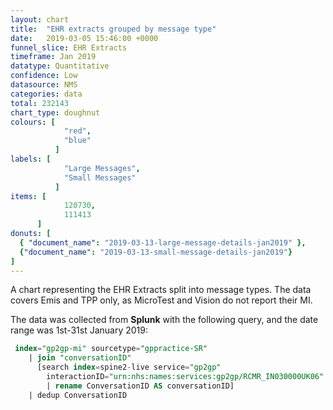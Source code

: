 ```yaml
---
layout: chart
title:  "EHR extracts grouped by message type"
date:   2019-03-05 15:46:00 +0000
funnel_slice: EHR Extracts
timeframe: Jan 2019
datatype: Quantitative
confidence: Low
datasource: NMS
categories: data
total: 232143
chart_type: doughnut
colours: [
            "red",
            "blue"
          ]
labels: [
            "Large Messages",
            "Small Messages"
          ]
items: [
            120730,
            111413
      ]
donuts: [
  { "document_name": "2019-03-13-large-message-details-jan2019" },
  {"document_name": "2019-03-13-small-message-details-jan2019"}
] 
---
```

A chart representing the EHR Extracts split into message types. The data covers Emis and TPP only, as MicroTest and Vision do not report their MI.

The data was collected from **Splunk** with the following query, and the date range was 1st-31st January 2019:

```sql
 index="gp2gp-mi" sourcetype="gppractice-SR"
    | join "conversationID" 
      [search index=spine2-live service="gp2gp"
        interactionID="urn:nhs:names:services:gp2gp/RCMR_IN030000UK06"
        | rename ConversationID AS conversationID]
    | dedup ConversationID
```
